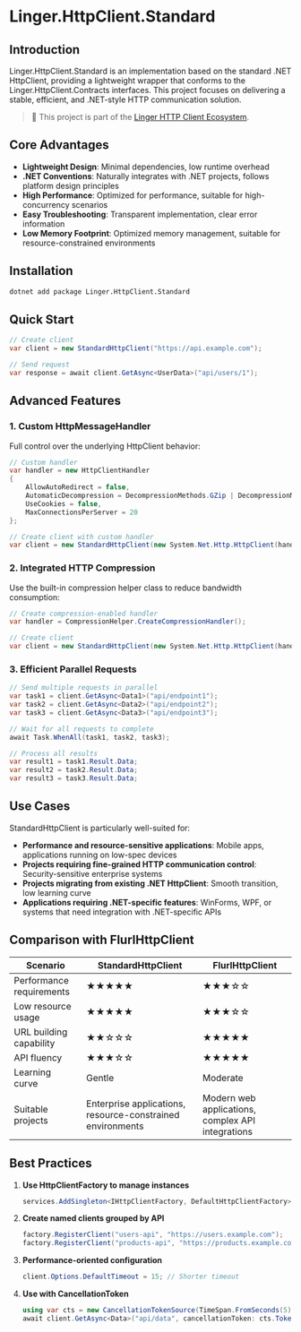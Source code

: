 ﻿# Linger.HttpClient.Standard

## Introduction
Linger.HttpClient.Standard is an implementation based on the standard .NET HttpClient, providing a lightweight wrapper that conforms to the Linger.HttpClient.Contracts interfaces. This project focuses on delivering a stable, efficient, and .NET-style HTTP communication solution.

> 🔗 This project is part of the [Linger HTTP Client Ecosystem](../Linger.HttpClient.Contracts/README.md).

## Core Advantages

- **Lightweight Design**: Minimal dependencies, low runtime overhead
- **.NET Conventions**: Naturally integrates with .NET projects, follows platform design principles
- **High Performance**: Optimized for performance, suitable for high-concurrency scenarios
- **Easy Troubleshooting**: Transparent implementation, clear error information
- **Low Memory Footprint**: Optimized memory management, suitable for resource-constrained environments

## Installation

```bash
dotnet add package Linger.HttpClient.Standard
```

## Quick Start

```csharp
// Create client
var client = new StandardHttpClient("https://api.example.com");

// Send request
var response = await client.GetAsync<UserData>("api/users/1");
```

## Advanced Features

### 1. Custom HttpMessageHandler

Full control over the underlying HttpClient behavior:

```csharp
// Custom handler
var handler = new HttpClientHandler
{
    AllowAutoRedirect = false,
    AutomaticDecompression = DecompressionMethods.GZip | DecompressionMethods.Deflate,
    UseCookies = false,
    MaxConnectionsPerServer = 20
};

// Create client with custom handler
var client = new StandardHttpClient(new System.Net.Http.HttpClient(handler));
```

### 2. Integrated HTTP Compression

Use the built-in compression helper class to reduce bandwidth consumption:

```csharp
// Create compression-enabled handler
var handler = CompressionHelper.CreateCompressionHandler();

// Create client
var client = new StandardHttpClient(new System.Net.Http.HttpClient(handler));
```

### 3. Efficient Parallel Requests

```csharp
// Send multiple requests in parallel
var task1 = client.GetAsync<Data1>("api/endpoint1");
var task2 = client.GetAsync<Data2>("api/endpoint2");
var task3 = client.GetAsync<Data3>("api/endpoint3");

// Wait for all requests to complete
await Task.WhenAll(task1, task2, task3);

// Process all results
var result1 = task1.Result.Data;
var result2 = task2.Result.Data;
var result3 = task3.Result.Data;
```

## Use Cases

StandardHttpClient is particularly well-suited for:

- **Performance and resource-sensitive applications**: Mobile apps, applications running on low-spec devices
- **Projects requiring fine-grained HTTP communication control**: Security-sensitive enterprise systems
- **Projects migrating from existing .NET HttpClient**: Smooth transition, low learning curve
- **Applications requiring .NET-specific features**: WinForms, WPF, or systems that need integration with .NET-specific APIs

## Comparison with FlurlHttpClient

| Scenario | StandardHttpClient | FlurlHttpClient |
|----------|-------------------|-----------------|
| Performance requirements | ★★★★★ | ★★★☆☆ |
| Low resource usage | ★★★★★ | ★★★☆☆ |
| URL building capability | ★★☆☆☆ | ★★★★★ |
| API fluency | ★★★☆☆ | ★★★★★ |
| Learning curve | Gentle | Moderate |
| Suitable projects | Enterprise applications, resource-constrained environments | Modern web applications, complex API integrations |

## Best Practices

1. **Use HttpClientFactory to manage instances**
   ```csharp
   services.AddSingleton<IHttpClientFactory, DefaultHttpClientFactory>();
   ```

2. **Create named clients grouped by API**
   ```csharp
   factory.RegisterClient("users-api", "https://users.example.com");
   factory.RegisterClient("products-api", "https://products.example.com");
   ```

3. **Performance-oriented configuration**
   ```csharp
   client.Options.DefaultTimeout = 15; // Shorter timeout
   ```

4. **Use with CancellationToken**
   ```csharp
   using var cts = new CancellationTokenSource(TimeSpan.FromSeconds(5));
   await client.GetAsync<Data>("api/data", cancellationToken: cts.Token);
   ```
